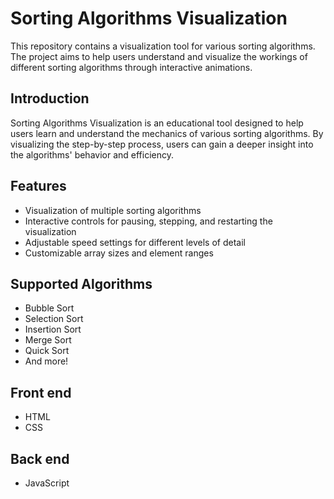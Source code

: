 # Sorting Algorithms Visualization

This repository contains a visualization tool for various sorting algorithms. The project aims to help users understand and visualize the workings of different sorting algorithms through interactive animations.

## Introduction

Sorting Algorithms Visualization is an educational tool designed to help users learn and understand the mechanics of various sorting algorithms. By visualizing the step-by-step process, users can gain a deeper insight into the algorithms' behavior and efficiency.

## Features

* Visualization of multiple sorting algorithms
* Interactive controls for pausing, stepping, and restarting the visualization
* Adjustable speed settings for different levels of detail
* Customizable array sizes and element ranges

## Supported Algorithms

* Bubble Sort
* Selection Sort
* Insertion Sort
* Merge Sort
* Quick Sort
* And more!

## Front end

* HTML
* CSS

## Back end

* JavaScript
